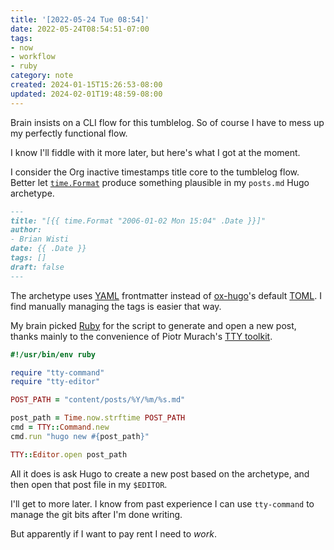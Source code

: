 ```yaml
---
title: '[2022-05-24 Tue 08:54]'
date: 2022-05-24T08:54:51-07:00
tags:
- now
- workflow
- ruby
category: note
created: 2024-01-15T15:26:53-08:00
updated: 2024-02-01T19:48:59-08:00
---
```


Brain insists on a CLI flow for this tumblelog. So of course I have to mess up my perfectly functional flow.

<!--more-->

I know I'll fiddle with it more later, but here's what I got at the moment.

I consider the Org inactive timestamps title core to the tumblelog flow. Better let [`time.Format`](https://gohugo.io/functions/dateformat/) produce something plausible in my `posts.md` Hugo archetype.

````md
---
title: "[{{ time.Format "2006-01-02 Mon 15:04" .Date }}]"
author:
- Brian Wisti
date: {{ .Date }}
tags: []
draft: false
---
````

The archetype uses [YAML](../../../card/YAML.md) frontmatter instead of [ox-hugo](https://ox-hugo.scripter.co)'s default [TOML](../../../card/TOML.md). I find manually managing the tags is easier that way.

My brain picked [Ruby](../../../card/Ruby.md) for the script to generate and open a new post, thanks mainly to the convenience of Piotr Murach's [TTY toolkit](https://ttytoolkit.org).

````ruby
#!/usr/bin/env ruby

require "tty-command"
require "tty-editor"

POST_PATH = "content/posts/%Y/%m/%s.md"

post_path = Time.now.strftime POST_PATH
cmd = TTY::Command.new
cmd.run "hugo new #{post_path}"

TTY::Editor.open post_path
````

All it does is ask Hugo to create a new post based on the archetype, and then open that post file in my `$EDITOR`.

I'll get to more later. I know from past experience I can use `tty-command` to manage the git bits after I'm done writing.

But apparently if I want to pay rent I need to *work*.
